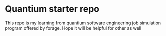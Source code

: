 # Quantium starter repo
This repo is my learning from quantium software engineering job simulation program offered by forage. Hope it will be helpful for other as well

